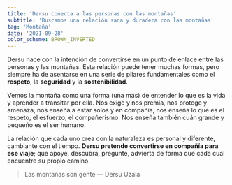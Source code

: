 ```yaml
---
title: 'Dersu conecta a las personas con las montañas'
subtitle: 'Buscamos una relación sana y duradera con las montañas'
tag: 'Montaña'
date: '2021-09-28'
color_scheme: BROWN_INVERTED
---
```


Dersu nace con la intención de convertirse en un punto de enlace entre las personas y las montañas. Esta relación puede tener muchas formas, pero siempre ha de asentarse en una serie de pilares fundamentales como el **respeto**, la **seguridad** y la **sostenibilidad**.

Vemos la montaña como una forma (una más) de entender lo que es la vida y aprender a transitar por ella.
Nos exige y nos premia, nos protege y amenaza, nos enseña a estar solos y en compañía, nos enseña lo que es el respeto, el esfuerzo, el compañerismo. Nos enseña también cuán grande y pequeño es el ser humano.

La relación que cada uno crea con la naturaleza es personal y diferente, cambiante con el tiempo. **Dersu pretende convertirse en compañía para ese viaje**; que apoye, descubra, pregunte, advierta de forma que cada cual encuentre su propio camino.

> Las montañas son gente — Dersu Uzala
